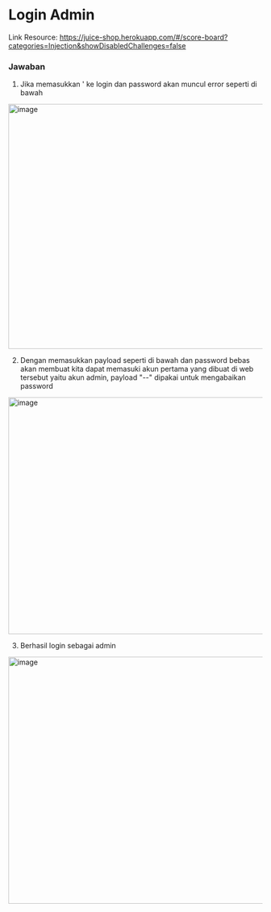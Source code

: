 # Login Admin

Link Resource: https://juice-shop.herokuapp.com/#/score-board?categories=Injection&showDisabledChallenges=false

### Jawaban

1. Jika memasukkan ' ke login dan password akan muncul error seperti di bawah
<img width="653" height="486" alt="image" src="https://github.com/user-attachments/assets/f0eca2d0-175a-4db7-9780-026938ee8345" />

2. Dengan memasukkan payload seperti di bawah dan password bebas akan membuat kita dapat memasuki akun pertama yang dibuat di web tersebut yaitu akun admin, payload "--" dipakai untuk mengabaikan password
<img width="638" height="470" alt="image" src="https://github.com/user-attachments/assets/d1426dfb-5f1c-4dcf-8575-d2d2df158ad1" />

3. Berhasil login sebagai admin
<img width="1446" height="490" alt="image" src="https://github.com/user-attachments/assets/9f877dbb-866d-4081-81cf-34535525c6b1" />

